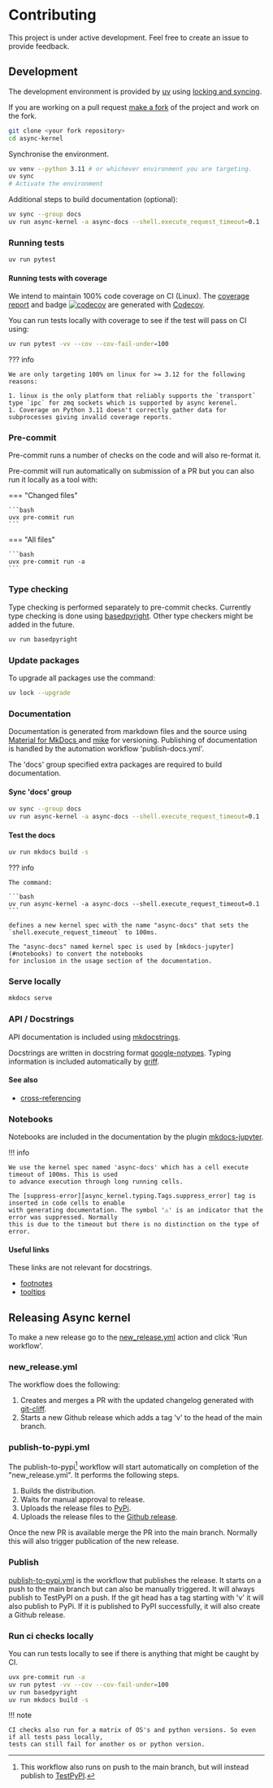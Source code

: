 # Contributing

This project is under active development. Feel free to create an issue to provide feedback.

## Development

The development environment is provided by [uv](https://docs.astral.sh/uv/) using [locking and syncing](https://docs.astral.sh/uv/concepts/projects/sync/#locking-and-syncing).

If you are working on a pull request [make a fork](https://github.com/fleming79/async-kernel/fork) of the project and work on the fork.

```bash
git clone <your fork repository>
cd async-kernel
```

Synchronise the environment.

```bash
uv venv --python 3.11 # or whichever environment you are targeting.
uv sync
# Activate the environment
```

Additional steps to build documentation (optional):

```bash
uv sync --group docs
uv run async-kernel -a async-docs --shell.execute_request_timeout=0.1
```

### Running tests

```bash
uv run pytest
```

#### Running tests with coverage

We intend to maintain 100% code coverage on CI (Linux). The [coverage report](https://app.codecov.io/github/fleming79/async-kernel)
and badge [![codecov](https://codecov.io/github/fleming79/async-kernel/graph/badge.svg?token=PX0RWNKT85)](https://codecov.io/github/fleming79/async-kernel)
are generated with [Codecov](https://about.codecov.io/).

You can run tests locally with coverage to see if the test will pass on CI using:

```bash
uv run pytest -vv --cov --cov-fail-under=100
```

??? info

    We are only targeting 100% on linux for >= 3.12 for the following reasons:

    1. linux is the only platform that reliably supports the `transport` type `ipc` for zmq sockets which is supported by async kerenel.
    1. Coverage on Python 3.11 doesn't correctly gather data for subprocesses giving invalid coverage reports.

### Pre-commit

Pre-commit runs a number of checks on the code and will also re-format it.

Pre-commit will run automatically on submission of a PR but you can also run it locally as a tool with:

=== "Changed files"

    ```bash
    uvx pre-commit run
    ```

=== "All files"

    ```bash
    uvx pre-commit run -a
    ```

### Type checking

Type checking is performed separately to pre-commit checks. Currently type checking is done
using [basedpyright](https://docs.basedpyright.com/). Other type checkers might be added
in the future.

```bash
uv run basedpyright
```

### Update packages

To upgrade all packages use the command:

```bash
uv lock --upgrade
```

### Documentation

Documentation is generated from markdown files and the source using [Material for MkDocs ](https://squidfunk.github.io/mkdocs-material/) and
[mike](https://pypi.org/project/mike/) for versioning. Publishing of documentation is handled by the automation workflow 'publish-docs.yml'.

The 'docs' group specified extra packages are required to build documentation.

#### Sync 'docs' group

```bash
uv sync --group docs
uv run async-kernel -a async-docs --shell.execute_request_timeout=0.1
```

#### Test the docs

```bash
uv run mkdocs build -s
```

??? info

    The command:

    ```bash
    uv run async-kernel -a async-docs --shell.execute_request_timeout=0.1
    ```

    defines a new kernel spec with the name "async-docs" that sets the `shell.execute_request_timeout` to 100ms.

    The "async-docs" named kernel spec is used by [mkdocs-jupyter](#notebooks) to convert the notebooks
    for inclusion in the usage section of the documentation.

### Serve locally

```bash
mkdocs serve 
```

### API / Docstrings

API documentation is included using [mkdocstrings](https://mkdocstrings.github.io/).

Docstrings are written in docstring format [google-notypes](https://mkdocstrings.github.io/griffe/reference/docstrings/?h=google#google-style).
Typing information is included automatically by [griff](https://mkdocstrings.github.io/griffe).

#### See also

- [cross-referencing](https://mkdocstrings.github.io/usage/#cross-references)

### Notebooks

Notebooks are included in the documentation by the plugin [mkdocs-jupyter](https://github.com/danielfrg/mkdocs-jupyter).

!!! info

    We use the kernel spec named 'async-docs' which has a cell execute timeout of 100ms. This is used
    to advance execution through long running cells.

    The [suppress-error][async_kernel.typing.Tags.suppress_error] tag is inserted in code cells to enable
    with generating documentation. The symbol '⚠' is an indicator that the error was suppressed. Normally
    this is due to the timeout but there is no distinction on the type of error.

#### Useful links

These links are not relevant for docstrings.

- [footnotes](https://squidfunk.github.io/mkdocs-material/reference/footnotes/#usage)
- [tooltips](https://squidfunk.github.io/mkdocs-material/reference/tooltips/#usage)

## Releasing Async kernel

To make a new release go to the [new_release.yml](https://github.com/fleming79/async-kernel/actions/workflows/new_release.yml) action
and click 'Run workflow'.

### new_release.yml

The workflow does the following:

1. Creates and merges a PR with the updated changelog generated with [git-cliff](https://git-cliff.org/).
1. Starts a new Github release which adds a tag 'v<release version>' to the head of the main branch.

### publish-to-pypi.yml

The publish-to-pypi[^test-pypi] workflow will start automatically on completion of the "new_release.yml".
It performs the following steps.

1. Builds the distribution.
1. Waits for manual approval to release.
1. Uploads the release files to [PyPi](https://pypi.org/project/async-kernel/).
1. Uploads the release files to the [Github release](https://github.com/fleming79/async-kernel/releases).

Once the new PR is available merge the PR into the main branch.
Normally this will also trigger publication of the new release.

### Publish

[publish-to-pypi.yml](https://github.com/fleming79/async-kernel/actions/workflows/publish-to-pypi.yml) is
the workflow that publishes the release. It starts on a push to the main branch but can also be manually triggered.
It will always publish to TestPyPI on a push. If the git head has a tag starting with 'v' it will also publish
to PyPi. If it is published to PyPI successfully, it will also create a Github release.

### Run ci checks locally

You can run tests locally to see if there is anything that might be caught by CI.

```bash
uvx pre-commit run -a
uv run pytest -vv --cov --cov-fail-under=100
uv run basedpyright
uv run mkdocs build -s
```

!!! note

    CI checks also run for a matrix of OS's and python versions. So even if all tests pass locally,
    tests can still fail for another os or python version.

[^test-pypi]: This workflow also runs on push to the main branch, but will instead publish to [TestPyPI](https://test.pypi.org/project/async-kernel/).
